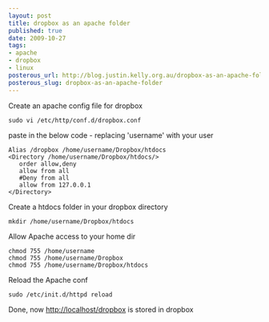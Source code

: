 ```yaml
--- 
layout: post
title: dropbox as an apache folder
published: true
date: 2009-10-27
tags: 
- apache
- dropbox
- linux
posterous_url: http://blog.justin.kelly.org.au/dropbox-as-an-apache-folder
posterous_slug: dropbox-as-an-apache-folder
---
```

Create an apache config file for dropbox 

```
sudo vi /etc/http/conf.d/dropbox.conf
```

paste in the below code - replacing 'username' with your user 

```
Alias /dropbox /home/username/Dropbox/htdocs 
<Directory /home/username/Dropbox/htdocs/>
   order allow,deny
   allow from all
   #Deny from all
   allow from 127.0.0.1
</Directory>
```

Create a htdocs folder in your dropbox directory

```
mkdir /home/username/Dropbox/htdocs 
```

Allow Apache access to your home dir

```
chmod 755 /home/username 
chmod 755 /home/username/Dropbox 
chmod 755 /home/username/Dropbox/htdocs 
```

Reload the Apache conf

```
sudo /etc/init.d/httpd reload
```

Done, now [http://localhost/dropbox](http://localhost/dropbox) is stored in dropbox
